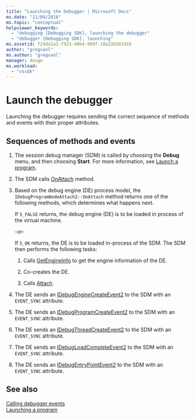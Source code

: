 ```yaml
---
title: "Launching the Debugger | Microsoft Docs"
ms.date: "11/04/2016"
ms.topic: "conceptual"
helpviewer_keywords: 
  - "debugging [Debugging SDK], launching the debugger"
  - "debugger [Debugging SDK], launching"
ms.assetid: f24da1a1-f923-48b4-989f-18a22b581d1b
author: "gregvanl"
ms.author: "gregvanl"
manager: douge
ms.workload: 
  - "vssdk"
---
```

# Launch the debugger
Launching the debugger requires sending the correct sequence of methods and events with their proper attributes.  
  
## Sequences of methods and events  
  
1.  The session debug manager (SDM) is called by choosing the **Debug** menu, and then choosing **Start**. For more information, see [Launch a program](../../extensibility/debugger/launching-a-program.md).  
  
2.  The SDM calls [OnAttach](../../extensibility/debugger/reference/idebugprogramnodeattach2-onattach.md) method.  
  
3.  Based on the debug engine (DE) process model, the `IDebugProgramNodeAttach2::OnAttach` method returns one of the following methods, which determines what happens next.  
  
     If `S_FALSE` returns, the debug engine (DE) is to be loaded in process of the virtual machine.  
  
     -or-  
  
     If `S_OK` returns, the DE is to be loaded in-process of the SDM. The SDM then performs the following tasks:  
  
    1.  Calls [GetEngineInfo](../../extensibility/debugger/reference/idebugprogramnode2-getengineinfo.md) to get the engine information of the DE.  
  
    2.  Co-creates the DE.  
  
    3.  Calls [Attach](../../extensibility/debugger/reference/idebugengine2-attach.md).  
  
4.  The DE sends an [IDebugEngineCreateEvent2](../../extensibility/debugger/reference/idebugenginecreateevent2.md) to the SDM with an `EVENT_SYNC` attribute.  
  
5.  The DE sends an [IDebugProgramCreateEvent2](../../extensibility/debugger/reference/idebugprogramcreateevent2.md) to the SDM with an `EVENT_SYNC` attribute.  
  
6.  The DE sends an [IDebugThreadCreateEvent2](../../extensibility/debugger/reference/idebugthreadcreateevent2.md) to the SDM with an `EVENT_SYNC` attribute.  
  
7.  The DE sends an [IDebugLoadCompleteEvent2](../../extensibility/debugger/reference/idebugloadcompleteevent2.md) to the SDM with an `EVENT_SYNC` attribute.  
  
8.  The DE sends an [IDebugEntryPointEvent2](../../extensibility/debugger/reference/idebugentrypointevent2.md) to the SDM with an `EVENT_SYNC` attribute.  
  
## See also  
 [Calling debugger events](../../extensibility/debugger/calling-debugger-events.md)   
 [Launching a program](../../extensibility/debugger/launching-a-program.md)